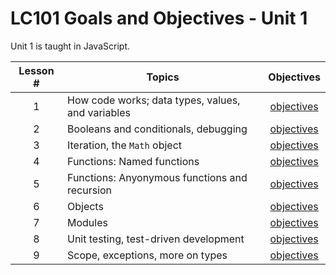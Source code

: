 # LC101 Goals and Objectives - Unit 1

Unit 1 is taught in JavaScript.

Lesson # | Topics | Objectives
:------: | ------ | :--------:
1 | How code works; data types, values, and variables | [objectives](lesson01.md)
2 | Booleans and conditionals, debugging | [objectives](lesson02.md)
3 | Iteration, the `Math` object | [objectives](lesson03.md)
4 | Functions: Named functions | [objectives](lesson04.md)
5 | Functions: Anyonymous functions and recursion | [objectives](lesson05.md)
6 | Objects | [objectives](lesson06.md)
7 | Modules | [objectives](lesson07.md)
8 | Unit testing, test-driven development | [objectives](lesson08.md)
9 | Scope, exceptions, more on types | [objectives](lesson09.md)
